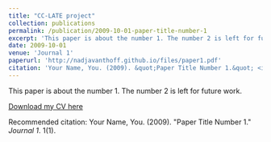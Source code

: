 ```yaml
---
title: "CC-LATE project"
collection: publications
permalink: /publication/2009-10-01-paper-title-number-1
excerpt: 'This paper is about the number 1. The number 2 is left for future work.'
date: 2009-10-01
venue: 'Journal 1'
paperurl: 'http://nadjavanthoff.github.io/files/paper1.pdf'
citation: 'Your Name, You. (2009). &quot;Paper Title Number 1.&quot; <i>Journal 1</i>. 1(1).'
---
```

This paper is about the number 1. The number 2 is left for future work.

[Download my CV here](http://nadjavanthoff.github.io/files/paper1.pdf)

Recommended citation: Your Name, You. (2009). "Paper Title Number 1." <i>Journal 1</i>. 1(1).
